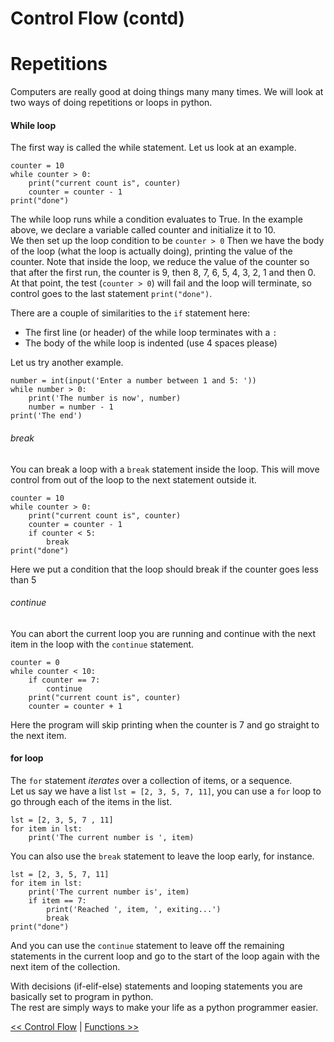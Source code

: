 Control Flow (contd)
====================

# Repetitions

Computers are really good at doing things many many times. We will look at two ways of doing repetitions or loops in python.  

#### While loop

The first way is called the while statement. Let us look at an example.  

```
counter = 10
while counter > 0:
    print("current count is", counter)
    counter = counter - 1
print("done")
```

The while loop runs while a condition evaluates to True.
In the example above, we declare a variable called counter and initialize it to 10.  
We then set up the loop condition to be `counter > 0`
Then we have the body of the loop (what the loop is actually doing), printing the value of the counter.
Note that inside the loop, we reduce the value of the counter so that after the first run, the counter is 9, then 8, 7, 6, 5, 4, 3, 2, 1 and then 0.  
At that point, the test (`counter > 0`) will fail and the loop will terminate, so control goes to the last statement `print("done")`.  

There are a couple of similarities to the `if` statement here:

- The first line (or header) of the while loop terminates with a `:`
- The body of the while loop is indented (use 4 spaces please)

Let us try another example.  

```
number = int(input('Enter a number between 1 and 5: '))
while number > 0:
    print('The number is now', number)
    number = number - 1
print('The end')
```

###### break

You can break a loop with a `break` statement inside the loop. This will move control from out of the loop to the next statement outside it.  

```
counter = 10
while counter > 0:
    print("current count is", counter)
    counter = counter - 1
    if counter < 5:
        break
print("done")
```

Here we put a condition that the loop should break if the counter goes less than 5

###### continue

You can abort the current loop you are running and continue with the next item in the loop with the `continue` statement.

```
counter = 0
while counter < 10:
    if counter == 7:
        continue
    print("current count is", counter)
    counter = counter + 1
```

Here the program will skip printing when the counter is 7 and go straight to the next item.  

#### for loop

The `for` statement *iterates* over a collection of items, or a sequence.  
Let us say we have a list `lst = [2, 3, 5, 7, 11]`, you can use a `for` loop to go through each of the items in the list.  

```
lst = [2, 3, 5, 7 , 11]
for item in lst:
    print('The current number is ', item)
```

You can also use the `break` statement to leave the loop early, for instance.  

```
lst = [2, 3, 5, 7, 11]
for item in lst:
    print('The current number is', item)
    if item == 7:
        print('Reached ', item, ', exiting...')
        break
print("done")
```

And you can use the `continue` statement to leave off the remaining statements in the current loop and go to the start of the loop again with the next item of the collection.  

With decisions (if-elif-else) statements and looping statements you are basically set to program in python.  
The rest are simply ways to make your life as a python programmer easier.

[<< Control Flow](/day3) | [Functions >>](/day5)
